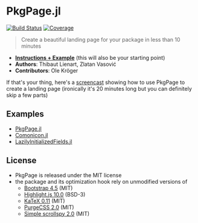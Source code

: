 # PkgPage.jl

[![Build Status](https://travis-ci.com/tlienart/PkgPage.jl.svg?branch=master)](https://travis-ci.com/tlienart/PkgPage.jl)
[![Coverage](https://codecov.io/gh/tlienart/PkgPage.jl/branch/master/graph/badge.svg)](https://codecov.io/gh/tlienart/PkgPage.jl)

> Create a beautiful landing page for your package in less than 10 minutes

* [**Instructions + Example**](https://tlienart.github.io/PkgPage.jl) (this will also be your starting point)
* **Authors**: Thibaut Lienart, Zlatan Vasović
* **Contributors**: Ole Kröger

If that's your thing, here's a [screencast](https://www.youtube.com/watch?v=6kARuINUAMs) showing how to use PkgPage to create a landing page (ironically it's 20 minutes long but you can definitely skip a few parts)

## Examples

- [PkgPage.jl](https://tlienart.github.io/PkgPage.jl)
- [Comonicon.jl](https://rogerluo.me/Comonicon.jl/)
- [LazilyInitializedFields.jl](https://kristofferc.github.io/LazilyInitializedFields.jl/)

## License

- PkgPage is released under the MIT license
- the package and its optimization hook rely on unmodified versions of
  - [Bootstrap 4.5](https://github.com/twbs/bootstrap) (MIT)
  - [Highlight.js 10.0](https://github.com/highlightjs/highlight.js/) (BSD-3)
  - [KaTeX 0.11](https://github.com/KaTeX/KaTeX) (MIT)
  - [PurgeCSS 2.0](https://github.com/FullHuman/purgecss) (MIT)
  - [Simple scrollspy 2.0](https://github.com/kimyvgy/simple-scrollspy) (MIT)
